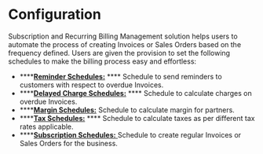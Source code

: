 # Configuration

Subscription and Recurring Billing Management solution helps users to automate the process of creating Invoices or Sales Orders based on the frequency defined. Users are given the provision to set the following schedules to make the billing process easy and effortless:

* ****[**Reminder Schedules:**](https://docs.inogic.com/subscription-and-recurring-billing-management/configuration/reminder-schedules) **** Schedule to send reminders to customers with respect to overdue Invoices.
* ****[**Delayed Charge Schedules:**](https://docs.inogic.com/subscription-and-recurring-billing-management/configuration/delayed-charge-schedules) **** Schedule to calculate charges on overdue Invoices.&#x20;
* ****[**Margin Schedules:**](https://docs.inogic.com/subscription-and-recurring-billing-management/configuration/margin-schedules) Schedule to calculate margin for partners.&#x20;
* ****[**Tax Schedules:**](https://docs.inogic.com/subscription-and-recurring-billing-management/configuration/tax-schedules) **** Schedule to calculate taxes as per different tax rates applicable.
* ****[**Subscription Schedules:** ](https://docs.inogic.com/subscription-and-recurring-billing-management/configuration/subscription-schedules)Schedule to create regular Invoices or Sales Orders for the business.



